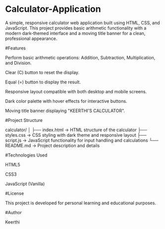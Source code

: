# Calculator-Application

A simple, responsive calculator web application built using HTML, CSS, and JavaScript. This project provides basic arithmetic functionality with a modern dark-themed interface and a moving title banner for a clean, professional appearance.

#Features

Perform basic arithmetic operations: Addition, Subtraction, Multiplication, and Division.

Clear (C) button to reset the display.

Equal (=) button to display the result.

Responsive layout compatible with both desktop and mobile screens.

Dark color palette with hover effects for interactive buttons.

Moving title banner displaying "KEERTHI'S CALCULATOR".

#Project Structure

calculator/
│
├── index.html        → HTML structure of the calculator
├── styles.css        → CSS styling with dark theme and responsive layout
├── script.js         → JavaScript functionality for input handling and calculations
└── README.md         → Project description and details

#Technologies Used

HTML5

CSS3

JavaScript (Vanilla)

#License

This project is developed for personal learning and educational purposes.

#Author

Keerthi
